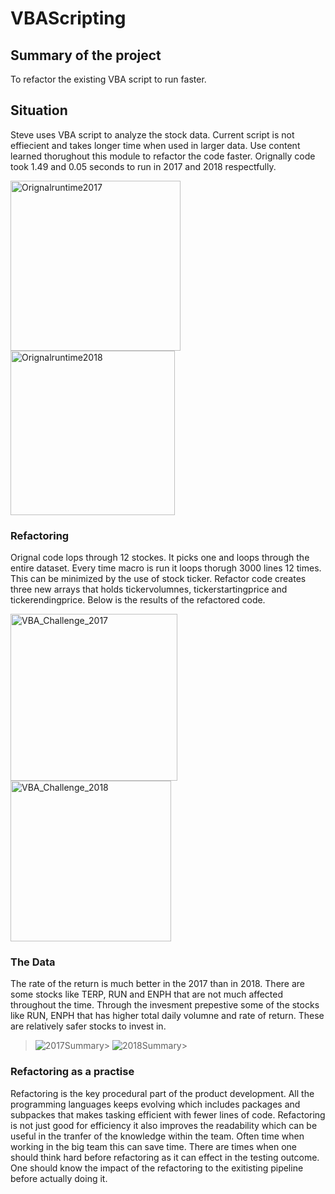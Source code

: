 # VBAScripting

## Summary of the project

To refactor the existing VBA script to run faster.

## Situation
Steve uses VBA script to analyze the stock data. Current script is not effiecient and takes longer time when used in larger data.
Use content learned thorughout this module to refactor the code faster.  Orignally code took 1.49 and 0.05 seconds to run in 2017 and 2018 respectfully. 


<img width="272" alt="Orignalruntime2017" src="https://user-images.githubusercontent.com/93223274/140663018-744e0d01-5c2e-47e0-8150-932c88207113.png">

<img width="263" alt="Orignalruntime2018" src="https://user-images.githubusercontent.com/93223274/140663019-154c2e53-8cb8-48f7-b512-1c8bee98f028.png">


### Refactoring

Orignal code lops through 12 stockes. It picks one and loops through the entire dataset. Every time macro is run it loops thorugh 3000 lines 12 times. This can be minimized by the use of stock ticker. Refactor code creates three new arrays that holds tickervolumnes, tickerstartingprice and tickerendingprice. Below is the results of the refactored code. 


<img width="267" alt="VBA_Challenge_2017" src="https://user-images.githubusercontent.com/93223274/140663025-052db7ba-1b15-4d15-9094-b3c9337e9e7d.png">

<img width="257" alt="VBA_Challenge_2018" src="https://user-images.githubusercontent.com/93223274/140663026-6b34baa3-f674-44d7-99c8-00aea2e7a134.png">


### The Data
The rate of the return is much better in the 2017 than in 2018. There are some stocks like TERP, RUN and ENPH that are not much affected throughout the time. Through the invesment prepestive some of the stocks like RUN, ENPH that has higher total daily volumne and rate of return. These are relatively safer stocks to invest in. 


>![2017Summary](https://user-images.githubusercontent.com/93223274/140663023-a9803842-89da-4ce8-859e-e63372bc0308.png)>
![2018Summary](https://user-images.githubusercontent.com/93223274/140663024-1239afe5-c273-42a9-8a7a-1f903e9fadb4.png)>

### Refactoring as a practise
Refactoring is the key procedural part of the product development. All the programming languages keeps evolving which includes packages and subpackes that makes tasking efficient with fewer lines of code. Refactoring is not just good for efficiency it also improves the readability which can be useful in the tranfer of the knowledge within the team. Often time when working in the big team this can save time. There are times when one should think hard before refactoring as it can effect in the testing outcome. One should know the impact of the refactoring to the exitisting pipeline before actually doing it. 
